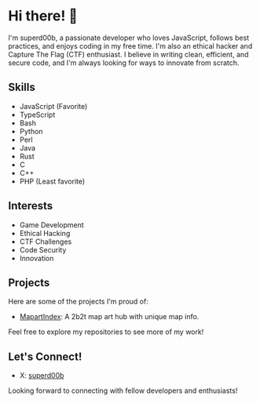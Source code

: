 # Hi there! 👋

I'm superd00b, a passionate developer who loves JavaScript, follows best practices, and enjoys coding in my free time. I'm also an ethical hacker and Capture The Flag (CTF) enthusiast. I believe in writing clean, efficient, and secure code, and I'm always looking for ways to innovate from scratch.

## Skills

- JavaScript (Favorite)
- TypeScript
- Bash
- Python
- Perl
- Java
- Rust
- C
- C++
- PHP (Least favorite)

## Interests

- Game Development
- Ethical Hacking
- CTF Challenges
- Code Security
- Innovation

## Projects

Here are some of the projects I'm proud of:

- [MapartIndex](https://github.com/Stalpo/MapartIndex): A 2b2t map art hub with unique map info.

Feel free to explore my repositories to see more of my work!

## Let's Connect!

- X: [superd00b](https://x.com/superd00b)

Looking forward to connecting with fellow developers and enthusiasts!
